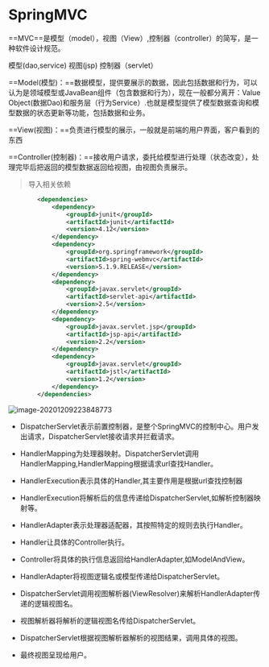 # SpringMVC

==MVC==是模型（model），视图（View）,控制器（controller）的简写，是一种软件设计规范。

模型(dao,service) 视图(jsp) 控制器（servlet）

==Model(模型)：==数据模型，提供要展示的数据，因此包括数据和行为，可以认为是领域模型或JavaBean组件（包含数据和行为），现在一般都分离开：Value Object(数据Dao)和服务层（行为Service）.也就是模型提供了模型数据查询和模型数据的状态更新等功能，包括数据和业务。

==View(视图)：==负责进行模型的展示，一般就是前端的用户界面，客户看到的东西

==Controller(控制器)：==接收用户请求，委托给模型进行处理（状态改变），处理完毕后把返回的模型数据返回给视图，由视图负责展示。

> 导入相关依赖

```xml
        <dependencies>
            <dependency>
                <groupId>junit</groupId>
                <artifactId>junit</artifactId>
                <version>4.12</version>
            </dependency>
            <dependency>
                <groupId>org.springframework</groupId>
                <artifactId>spring-webmvc</artifactId>
                <version>5.1.9.RELEASE</version>
            </dependency>
            <dependency>
                <groupId>javax.servlet</groupId>
                <artifactId>servlet-api</artifactId>
                <version>2.5</version>
            </dependency>
            <dependency>
                <groupId>javax.servlet.jsp</groupId>
                <artifactId>jsp-api</artifactId>
                <version>2.2</version>
            </dependency>
            <dependency>
                <groupId>javax.servlet</groupId>
                <artifactId>jstl</artifactId>
                <version>1.2</version>
            </dependency>
        </dependencies>
```

![image-20201209223848773](D:\images\image-20201209223848773.png)

- DispatcherServlet表示前置控制器，是整个SpringMVC的控制中心。用户发出请求，DispatcherServlet接收请求并拦截请求。

- HandlerMapping为处理器映射。DispatcherServlet调用HandlerMapping,HandlerMapping根据请求url查找Handler。

- HandlerExecution表示具体的Handler,其主要作用是根据url查找控制器
- HandlerExecution将解析后的信息传递给DispatcherServlet,如解析控制器映射等。
- HandlerAdapter表示处理器适配器，其按照特定的规则去执行Handler。
- Handler让具体的Controller执行。
- Controller将具体的执行信息返回给HandlerAdapter,如ModelAndView。
- HandlerAdapter将视图逻辑名或模型传递给DispatcherServlet。
- DispatcherServlet调用视图解析器(ViewResolver)来解析HandlerAdapter传递的逻辑视图名。
- 视图解析器将解析的逻辑视图名传给DispatcherServlet。
- DispatcherServlet根据视图解析器解析的视图结果，调用具体的视图。
- 最终视图呈现给用户。

